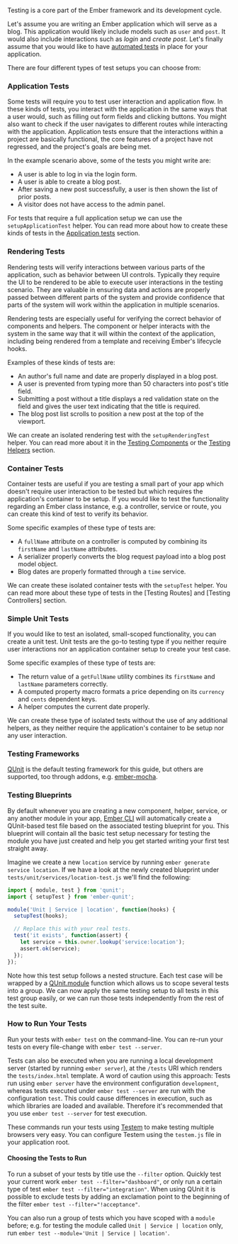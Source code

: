 Testing is a core part of the Ember framework and its development cycle.

Let's assume you are writing an Ember application which will serve as a blog.
This application would likely include models such as `user` and `post`.
It would also include interactions such as _login_ and _create post_.
Let's finally assume that you would like to have [automated tests] in place for your application.

There are four different types of test setups you can choose from:

### Application Tests

Some tests will require you to test user interaction and application flow.
In these kinds of tests, you interact with the application in the same ways that a user would, such as filling out form fields and clicking buttons. You might also want to check if the user navigates to different routes while interacting with the application.
Application tests ensure that the interactions within a project are basically functional, the core features of a project have not regressed, and the project's goals are being met.

In the example scenario above, some of the tests you might write are:

* A user is able to log in via the login form.
* A user is able to create a blog post.
* After saving a new post successfully, a user is then shown the list of prior posts.
* A visitor does not have access to the admin panel.

For tests that require a full application setup we can use the `setupApplicationTest` helper.
You can read more about how to create these kinds of tests in the [Application tests] section.

### Rendering Tests

Rendering tests will verify interactions between various parts of the application,
such as behavior between UI controls.
Typically they require the UI to be rendered to be able to execute user interactions in the testing scenario.
They are valuable in ensuring data and actions are properly passed between different parts of the system
and provide confidence that parts of the system will work within the application in multiple scenarios.

Rendering tests are especially useful for verifying the correct behavior of components and helpers.
The component or helper interacts with the system in the same way that it will within the context of the application,
including being rendered from a template and receiving Ember's lifecycle hooks.

Examples of these kinds of tests are:

* An author's full name and date are properly displayed in a blog post.
* A user is prevented from typing more than 50 characters into post's title field.
* Submitting a post without a title displays a red validation state on the field and gives the user text indicating that the title is required.
* The blog post list scrolls to position a new post at the top of the viewport.

We can create an isolated rendering test with the `setupRenderingTest` helper.
You can read more about it in the [Testing Components] or the [Testing Helpers] section.

### Container Tests

Container tests are useful if you are testing a small part of your app which doesn't require user interaction to be tested
but which requires the application's container to be setup.
If you would like to test the functionality regarding an Ember class instance,
e.g. a controller, service or route, you can create this kind of test to verify its behavior.

Some specific examples of these type of tests are:

* A `fullName` attribute on a controller is computed by combining its `firstName` and `lastName` attributes.
* A serializer properly converts the blog request payload into a blog post model object.
* Blog dates are properly formatted through a `time` service.

We can create these isolated container tests with the `setupTest` helper.
You can read more about these type of tests in the [Testing Routes] and [Testing Controllers] section.

### Simple Unit Tests

If you would like to test an isolated, small-scoped functionality, you can create a unit test.
Unit tests are the go-to testing type if you neither require user interactions nor an application container setup to create your test case.

Some specific examples of these type of tests are:

* The return value of a `getFullName` utility combines its `firstName` and `lastName` parameters correctly.
* A computed property macro formats a price depending on its `currency` and `cents` dependent keys.
* A helper computes the current date properly.

We can create these type of isolated tests without the use of any additional helpers,
as they neither require the application's container to be setup nor any user interaction.

### Testing Frameworks

[QUnit] is the default testing framework for this guide, but others are supported, too through addons, e.g. [ember-mocha](https://github.com/emberjs/ember-mocha).

### Testing Blueprints

By default whenever you are creating a new component, helper, service, or any another module in your app,
[Ember CLI](https://ember-cli.com/generators-and-blueprints) will automatically create a QUnit-based test file
based on the associated testing blueprint for you.
This blueprint will contain all the basic test setup necessary for testing the module you have just created
and help you get started writing your first test straight away.

Imagine we create a new `location` service by running `ember generate service location`.
If we have a look at the newly created blueprint under `tests/unit/services/location-test.js` we'll find the following:

```tests/unit/models/some-thing-test.js
import { module, test } from 'qunit';
import { setupTest } from 'ember-qunit';

module('Unit | Service | location', function(hooks) {
  setupTest(hooks);

  // Replace this with your real tests.
  test('it exists', function(assert) {
    let service = this.owner.lookup('service:location');
    assert.ok(service);
  });
});
```

Note how this test setup follows a nested structure.
Each test case will be wrapped by a [QUnit.module](https://api.qunitjs.com/QUnit/module) function
which allows us to scope several tests into a group.
We can now apply the same testing setup to all tests in this test group easily,
or we can run those tests independently from the rest of the test suite.

### How to Run Your Tests

Run your tests with `ember test` on the command-line. You can re-run your tests on every file-change with `ember test --server`.

Tests can also be executed when you are running a local development server (started by running `ember server`),
at the `/tests` URI which renders the `tests/index.html` template.
A word of caution using this approach:
Tests run using `ember server` have the environment configuration `development`,
whereas tests executed under `ember test --server` are run with the configuration `test`.
This could cause differences in execution, such as which libraries are loaded and available.
Therefore it's recommended that you use `ember test --server` for test execution.

These commands run your tests using [Testem] to make testing multiple browsers very easy.
You can configure Testem using the `testem.js` file in your application root.

#### Choosing the Tests to Run

To run a subset of your tests by title use the `--filter` option.
Quickly test your current work `ember test --filter="dashboard"`, or only run a certain type of test `ember test --filter="integration"`.
When using QUnit it is possible to exclude tests by adding an exclamation point to the beginning of the filter `ember test --filter="!acceptance"`.

You can also run a group of tests which you have scoped with a `module` before; e.g. for testing the module called `Unit | Service | location` only,
run `ember test --module='Unit | Service | location'`.

[automated tests]: http://en.wikipedia.org/wiki/Test_automation
[QUnit]: http://qunitjs.com/
[Testem]: https://github.com/airportyh/testem
[Application tests]: ./acceptance/
[Testing Basics]: ./unit-testing-basics/
[Testing Components]: ./testing-components/
[Testing Helpers]: ./testing-helpers/
